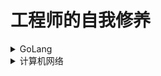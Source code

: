 # 工程师的自我修养
<details>
  <summary>GoLang</summary>
  <img src="img/Go.png"  alt="GoLang" />
</details>
<details>
  <summary>计算机网络</summary>
    <details>
      <summary>TCP/IP五层模型</summary>
      <img src="img/TCP:IP.png"  alt="TCP:IP" />
    </details>
    <details>
      <summary>数据链路层</summary>
      <img src="img/datalinklayer.png"  alt="datalinklayer" />
    </details>
    <details>
      <summary>网络层</summary>
      <img src="img/internetlayer.png"  alt="internetlayer" />
    </details>
</details>
